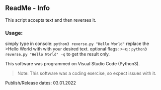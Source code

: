 ## ReadMe - Info

This script accepts text and then reverses it.


### Usage:
  simply type in console: ```python3 reverse.py "Hello World"```
  replace the >Hello World with    with your desired text.
  optional flags: >-q  : ```python3 reverse.py "Hello World" -q```
  to get the result only.


This software was programmed on Visual Studio Code (Python3).
> Note: This software was a coding exercise, so expect issues with it.



Publish/Release dates: 03.01.2022
